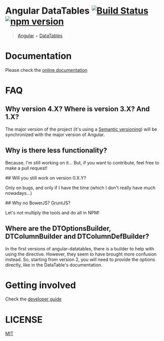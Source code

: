 # Angular DataTables [![Build Status](https://travis-ci.org/l-lin/angular-datatables.png?branch=angular2)](https://travis-ci.org/l-lin/angular-datatables) [![npm version](https://badge.fury.io/js/angular-datatables.svg)](https://badge.fury.io/js/angular-datatables)

> [Angular](https://angular.io/) + [DataTables](https://datatables.net/)

# Documentation

Please check the [online documentation](http://l-lin.github.io/angular-datatables/)

# FAQ
## Why version 4.X? Where is version 3.X? And 1.X?

The major version of the project (it's using a [Semantic versioning](http://semver.org/)) will be synchronized with the major version of Angular.

## Why is there less functionality?

Because, I'm still working on it... But, if you want to contribute, feel free to make a pull request!

## Will you still work on version 0.X.Y?

Only on bugs, and only if I have the time (which I don't really have much nowadays...)

## Why no BowerJS? GruntJS?

Let's not multiply the tools and do all in NPM! 

## Where are the DTOptionsBuilder, DTColumnBuilder and DTColumnDefBuilder?

In the first versions of angular-datatables, there is a builder to help with using the directive.
However, they seem to have brought more confusion instead. So, starting from version 2, you will need to provide the options directly, like in the DataTable's documentation.

# Getting involved

Check the [developer guide](DEVELOPER.md)

# LICENSE

[MIT](LICENSE)
